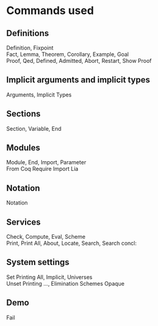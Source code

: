 # Commands used
## Definitions
Definition, Fixpoint  
Fact, Lemma, Theorem, Corollary, Example, Goal  
Proof, Qed, Defined, Admitted, Abort, Restart, Show Proof
## Implicit arguments and implicit types
Arguments, Implicit Types
## Sections
Section, Variable, End
## Modules
Module, End, Import, Parameter  
From Coq Require Import Lia
## Notation
Notation
## Services
Check, Compute, Eval, Scheme  
Print, Print All, About, Locate, Search, Search concl:
## System settings
Set Printing All, Implicit, Universes  
Unset Printing ..., Elimination Schemes
Opaque
## Demo
Fail


